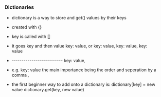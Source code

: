 ### Dictionaries

* dictionary is a way to store and get() values by their keys

* created with {}

* key is called with []

* it goes key and then value      key: value,            or   key: value, key: value, key: value
*  --------------------------     key: value,        
* e.g.                              key: value              the main importance being the order and seperation by a comma *,*

* the first beginner way to add onto a dictionary is:
    dictionary[key] = new value
    dictionary.get(key, new value)
